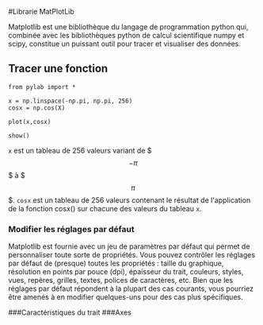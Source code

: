 #Librarie MatPlotLib

Matplotlib est une bibliothèque du langage de programmation python qui, combinée avec les bibliothèques python de calcul scientifique numpy et scipy, constitue un puissant outil pour tracer et visualiser des données.
  
## Tracer une fonction

```
from pylab import *

x = np.linspace(-np.pi, np.pi, 256)
cosx = np.cos(X)

plot(x,cosx)

show()
````

`x` est un tableau de 256 valeurs variant de $$$-\pi$$$ à $$$\pi$$$.
`cosx` est un tableau de 256 valeurs contenant le résultat de l'application de la fonction cosx() sur chacune des valeurs du tableau `x`.

### Modifier les réglages par défaut
Matplotlib est fournie avec un jeu de paramètres par défaut qui permet de personnaliser toute sorte de propriétés. Vous pouvez contrôler les réglages par défaut de (presque) toutes les propriétés : taille du graphique, résolution en points par pouce (dpi), épaisseur du trait, couleurs, styles, vues, repères, grilles, textes, polices de caractères, etc. Bien que les réglages par défaut répondent à la plupart des cas courants, vous pourriez être amenés à en modifier quelques-uns pour des cas plus spécifiques.

###Caractéristiques du trait
###Axes

